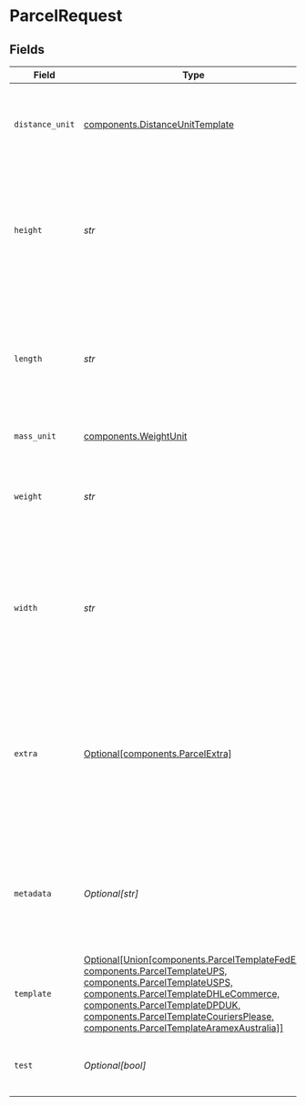 # ParcelRequest


## Fields

| Field                                                                                                                                                                                                                                                                                                                      | Type                                                                                                                                                                                                                                                                                                                       | Required                                                                                                                                                                                                                                                                                                                   | Description                                                                                                                                                                                                                                                                                                                | Example                                                                                                                                                                                                                                                                                                                    |
| -------------------------------------------------------------------------------------------------------------------------------------------------------------------------------------------------------------------------------------------------------------------------------------------------------------------------- | -------------------------------------------------------------------------------------------------------------------------------------------------------------------------------------------------------------------------------------------------------------------------------------------------------------------------- | -------------------------------------------------------------------------------------------------------------------------------------------------------------------------------------------------------------------------------------------------------------------------------------------------------------------------- | -------------------------------------------------------------------------------------------------------------------------------------------------------------------------------------------------------------------------------------------------------------------------------------------------------------------------- | -------------------------------------------------------------------------------------------------------------------------------------------------------------------------------------------------------------------------------------------------------------------------------------------------------------------------- |
| `distance_unit`                                                                                                                                                                                                                                                                                                            | [components.DistanceUnitTemplate](../../models/components/distanceunittemplate.md)                                                                                                                                                                                                                                         | :heavy_check_mark:                                                                                                                                                                                                                                                                                                         | The measure unit used for length, width and height. Required if template is not specified.                                                                                                                                                                                                                                 | in                                                                                                                                                                                                                                                                                                                         |
| `height`                                                                                                                                                                                                                                                                                                                   | *str*                                                                                                                                                                                                                                                                                                                      | :heavy_check_mark:                                                                                                                                                                                                                                                                                                         | Required if template is not specified. Height of the parcel. Up to six digits in front and four digits after the decimal separator are accepted.                                                                                                                                                                           | 1                                                                                                                                                                                                                                                                                                                          |
| `length`                                                                                                                                                                                                                                                                                                                   | *str*                                                                                                                                                                                                                                                                                                                      | :heavy_check_mark:                                                                                                                                                                                                                                                                                                         | Required if template is not specified. Length of the Parcel. Up to six digits in front and four digits after the decimal separator are accepted.                                                                                                                                                                           | 1                                                                                                                                                                                                                                                                                                                          |
| `mass_unit`                                                                                                                                                                                                                                                                                                                | [components.WeightUnit](../../models/components/weightunit.md)                                                                                                                                                                                                                                                             | :heavy_check_mark:                                                                                                                                                                                                                                                                                                         | The unit used for weight.                                                                                                                                                                                                                                                                                                  | lb                                                                                                                                                                                                                                                                                                                         |
| `weight`                                                                                                                                                                                                                                                                                                                   | *str*                                                                                                                                                                                                                                                                                                                      | :heavy_check_mark:                                                                                                                                                                                                                                                                                                         | Weight of the parcel. Up to six digits in front and four digits after the decimal separator are accepted.                                                                                                                                                                                                                  | 1                                                                                                                                                                                                                                                                                                                          |
| `width`                                                                                                                                                                                                                                                                                                                    | *str*                                                                                                                                                                                                                                                                                                                      | :heavy_check_mark:                                                                                                                                                                                                                                                                                                         | Required if template is not specified. Width of the Parcel. Up to six digits in front and four digits after the decimal separator are accepted.                                                                                                                                                                            | 1                                                                                                                                                                                                                                                                                                                          |
| `extra`                                                                                                                                                                                                                                                                                                                    | [Optional[components.ParcelExtra]](../../models/components/parcelextra.md)                                                                                                                                                                                                                                                 | :heavy_minus_sign:                                                                                                                                                                                                                                                                                                         | An object holding optional extra services to be requested for each parcel in a multi-piece shipment. <br/>See the <a href="#section/Parcel-Extras">Parcel Extra table below</a> for all available services.                                                                                                                |                                                                                                                                                                                                                                                                                                                            |
| `metadata`                                                                                                                                                                                                                                                                                                                 | *Optional[str]*                                                                                                                                                                                                                                                                                                            | :heavy_minus_sign:                                                                                                                                                                                                                                                                                                         | A string of up to 100 characters that can be filled with any additional information you want to attach to the object.                                                                                                                                                                                                      |                                                                                                                                                                                                                                                                                                                            |
| `template`                                                                                                                                                                                                                                                                                                                 | [Optional[Union[components.ParcelTemplateFedEx, components.ParcelTemplateUPS, components.ParcelTemplateUSPS, components.ParcelTemplateDHLeCommerce, components.ParcelTemplateDPDUK, components.ParcelTemplateCouriersPlease, components.ParcelTemplateAramexAustralia]]](../../models/components/parceltemplateenumset.md) | :heavy_minus_sign:                                                                                                                                                                                                                                                                                                         | If template is passed, `length`, `width`, `height`, and `distance_unit` are not required                                                                                                                                                                                                                                   |                                                                                                                                                                                                                                                                                                                            |
| `test`                                                                                                                                                                                                                                                                                                                     | *Optional[bool]*                                                                                                                                                                                                                                                                                                           | :heavy_minus_sign:                                                                                                                                                                                                                                                                                                         | Indicates whether the object has been created in test mode.                                                                                                                                                                                                                                                                |                                                                                                                                                                                                                                                                                                                            |